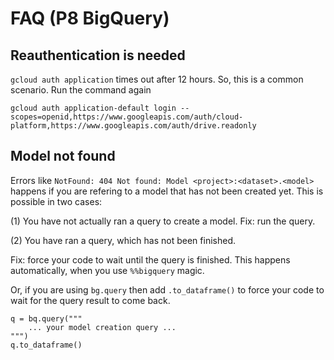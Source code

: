 # FAQ (P8 BigQuery)

## Reauthentication is needed

`gcloud auth application` times out after 12 hours. So, this is a common scenario. Run the command again

```
gcloud auth application-default login --scopes=openid,https://www.googleapis.com/auth/cloud-platform,https://www.googleapis.com/auth/drive.readonly
```


## Model not found

Errors like `NotFound: 404 Not found: Model <project>:<dataset>.<model>` happens if you are refering to a model that has not been created yet. This is possible in two cases:

(1) You have not actually ran a query to create a model. Fix: run the query.

(2) You have ran a query, which has not been finished. 

Fix: force your code to wait until the query is finished. This happens automatically, when you use `%%bigquery` magic. 

Or, if you are using `bg.query` then add `.to_dataframe()` to force your code to wait for the query result to come back.

```
q = bq.query("""
    ... your model creation query ...
""")
q.to_dataframe()
```
